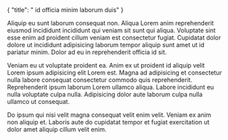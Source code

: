 {
  "title": " id officia minim laborum duis"
}

Aliquip eu sunt laborum consequat non. Aliqua Lorem anim reprehenderit eiusmod incididunt incididunt qui veniam sit sunt qui aliqua. Voluptate sint esse enim ad proident cillum veniam est consectetur fugiat. Cupidatat dolor dolore ut incididunt adipisicing laborum tempor aliquip sunt amet ut id pariatur minim. Dolor ad eu in reprehenderit officia id sit.

Veniam eu ut voluptate proident ea. Anim ex ut proident id aliquip velit Lorem ipsum adipisicing elit Lorem est. Magna ad adipisicing et consectetur nulla labore consequat consectetur commodo quis reprehenderit. Reprehenderit ipsum laborum Lorem ullamco aliqua. Labore incididunt eu nulla voluptate culpa nulla. Adipisicing dolor aute laborum culpa nulla ullamco ut consequat.

Do ipsum qui nisi velit magna consequat velit enim velit. Veniam ex anim non aliquip et. Laboris aute do cupidatat tempor et fugiat exercitation ut dolor amet aliquip cillum velit enim.
